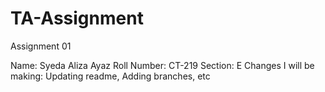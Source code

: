 # TA-Assignment
Assignment 01

Name: Syeda Aliza Ayaz
Roll Number: CT-219
Section: E
Changes I will be making: Updating readme, Adding branches, etc
